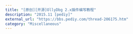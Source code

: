 ```yaml
---
title: "[原创][开源]OllyDbg 2.x插件编写教程"
description: "2015.11 [pediy]"
external_url: "https://bbs.pediy.com/thread-206175.htm"
category: "Miscellaneous"
---
```

